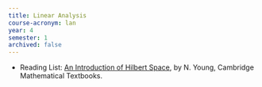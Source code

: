 ```yaml
---
title: Linear Analysis
course-acronym: lan
year: 4
semester: 1
archived: false
---
```


- Reading List: [An Introduction of Hilbert Space](https://discovered.ed.ac.uk/permalink/f/1s15qcp/TN_cdi_askewsholts_vlebooks_9781107713031), by N. Young, Cambridge Mathematical Textbooks.
